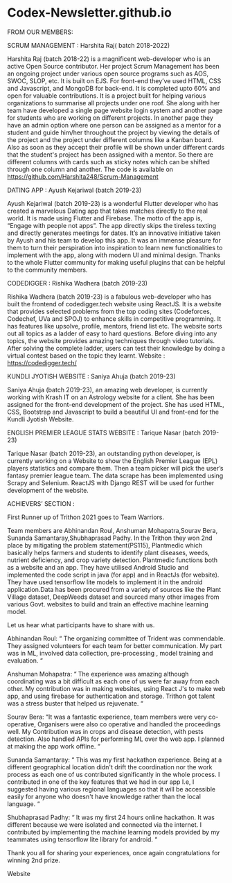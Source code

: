 # Codex-Newsletter.github.io

FROM OUR MEMBERS:

SCRUM MANAGEMENT :
Harshita Raj(  batch 2018-2022)

Harshita Raj (batch 2018-22) is a magnificent web-developer who is  an active Open Source contributor. Her project Scrum Management has been an ongoing project under various open source programs such as AOS, SWOC, SLOP, etc. It is built on EJS. For front-end they’ve used HTML, CSS and Javascript, and MongoDB for back-end. It is completed upto 60% and open for valuable contributions. It is a project built for helping various organizations to summarise all projects under one roof. She along with her team have developed a single page website login system and another page for students who are working on different projects. In another page they have an admin option where one person can be assigned as a mentor for a student and guide him/her throughout the project by viewing the details of the project and the project under different columns like a Kanban board. Also as soon as they accept their profile will be shown under different cards that the student's project has been assigned with a mentor. So there are different columns with cards such as sticky notes which can be shifted through one column and another. The code is available on https://github.com/Harshita248/Scrum-Management




DATING APP :
Ayush Kejariwal (batch 2019-23)

Ayush Kejariwal (batch 2019-23) is a wonderful Flutter developer who has created a marvelous Dating app that takes matches directly to the real world. It is made using Flutter and Firebase. The motto of the app is, “Engage with people not apps”. The app directly skips the tireless texting and directly generates meetings for dates. It’s an innovative initiative taken by Ayush and his team to develop this app. It was an immense pleasure for them to turn their perspiration into inspiration to learn new functionalities to implement with the app, along with modern UI and minimal design. Thanks to the whole Flutter community for making useful plugins that can be helpful to the community members. 



CODEDIGGER : 
Rishika Wadhera (batch 2019-23)

Rishika Wadhera (batch 2019-23) is a fabulous web-developer who has built the frontend of codedigger.tech website using ReactJS. It is a website that provides selected problems from the top coding sites (Codeforces, Codechef, UVa and SPOJ) to enhance skills in competitive programming. It has features like upsolve, profile, mentors, friend list etc. The website sorts out all topics as a ladder of easy to hard questions. Before diving into any topics, the website provides amazing techniques through video tutorials. After solving the complete ladder, users can test their knowledge by doing a virtual contest based on the topic they learnt.
Website : https://codedigger.tech/








KUNDLI JYOTISH WEBSITE : 
Saniya Ahuja (batch 2019-23)

Saniya Ahuja (batch 2019-23), an amazing web developer, is currently working with Krash IT on an Astrology website for a client. She has been assigned for the front-end development of the project. She has used HTML, CSS, Bootstrap and Javascript to build a beautiful UI and front-end for the Kundli Jyotish Website.





ENGLISH PREMIER LEAGUE STATS WEBSITE : 
Tarique Nasar (batch 2019-23)

Tarique Nasar (batch 2019-23), an outstanding python developer, is currently working on a Website to show the English Premier League (EPL) players statistics and compare them. Then a team picker will pick the user’s fantasy premier league team. The data scrape has been implemented using Scrapy and Selenium. ReactJS with Django REST will be used for further development of the website.


ACHIEVERS’ SECTION :

First Runner up of Trithon 2021 goes to Team Warriors. 

Team members are Abhinandan Roul, Anshuman Mohapatra,Sourav Bera, Sunanda Samantaray,Shubhaprasad Padhy. In the Trithon they won 2nd place by mitigating the problem statement(PS115), Plantmedic which basically helps farmers and students to identify plant diseases, weeds, nutrient deficiency, and crop variety detection. 
Plantmedic functions both as a website and an app. They have utilised Android Studio and implemented the code script in  java (for app) and in ReactJs (for website). They have used tensorflow lite models to implement it in the android application.Data has been procured from a variety of sources like the Plant Village dataset, DeepWeeds dataset and sourced many other images from various Govt. websites to build and train an effective machine learning model.

Let us hear what participants have to share with us.

Abhinandan Roul: “ The organizing committee of Trident was commendable. They assigned volunteers for each team for better communication. My part was in ML, involved data collection, pre-processing , model training and evaluation. “

Anshuman Mohapatra: “ The experience was amazing although coordinating was a bit difficult as each one of us were far away from each other. My contribution was in making websites, using React J's to make web app, and using firebase for authentication and storage. Trithon got talent was a stress buster that helped us rejuvenate. “

Sourav Bera: “It was a fantastic experience, team members were very co-operative, Organisers were also co operative and handled the proceedings well. My Contribution was in crops and disease detection, with pests detection. Also handled APIs for performing ML over the web app. I planned at making the app work offline. “

Sunanda Samantaray: “ This was my first hackathon experience. Being at a different geographical location didn't drift the coordination nor the work process as each one of us contributed significantly in the whole process. I contributed in one of the key features that we had in our app I.e, I suggested having various regional languages so that it will be accessible easily for anyone who doesn't have knowledge rather than the local language. “

Shubhaprasad Padhy: “ It was my first 24 hours online hackathon. It was different because we were isolated and connected via the internet. I contributed by implementing the machine learning models provided by my teammates using tensorflow lite library for android. “

Thank you all for sharing your experiences, once again congratulations for winning 2nd prize.



Website 





